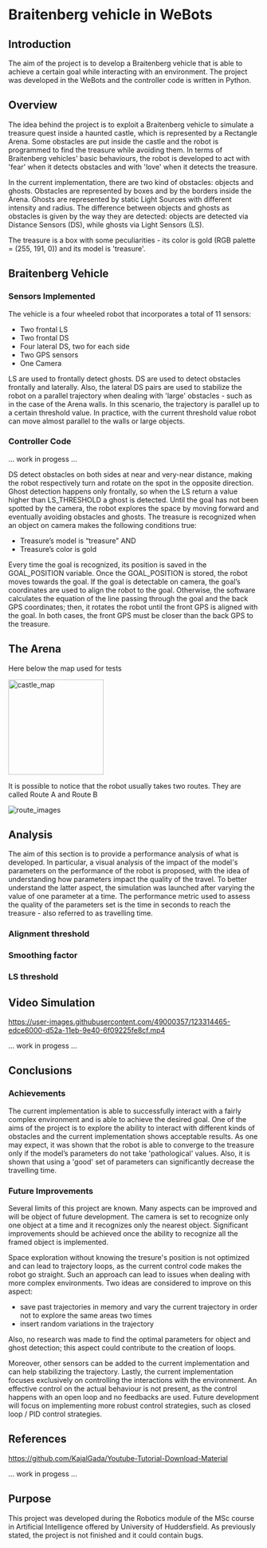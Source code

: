 # Braitenberg vehicle in WeBots

## Introduction
The aim of the project is to develop a Braitenberg vehicle that is able to achieve a certain goal while interacting with an environment.
The project was developed in the WeBots and the controller code is written in Python.

## Overview
The idea behind the project is to exploit a Braitenberg vehicle to simulate a treasure quest inside a haunted castle, which is represented by a Rectangle Arena. Some obstacles are put inside the castle and the robot is programmed to find the treasure while avoiding them. In terms of Braitenberg vehicles' basic behaviours, the robot is developed to act with 'fear' when it detects obstacles and with 'love' when it detects the treasure.

In the current implementation, there are two kind of obstacles: objects and ghosts.
Obstacles are represented by boxes and by the borders inside the Arena. Ghosts are represented by static Light Sources with different intensity and radius. 
The difference between objects and ghosts as obstacles is given by the way they are detected: objects are detected via Distance Sensors (DS), while ghosts via Light Sensors (LS).

The treasure is a box with some peculiarities - its color is gold (RGB palette = (255, 191, 0)) and its model is 'treasure'. 

## Braitenberg Vehicle

### Sensors Implemented 
The vehicle is a four wheeled robot that incorporates a total of 11 sensors:

- Two frontal LS
- Two frontal DS
- Four lateral DS, two for each side
- Two GPS sensors
- One Camera

LS are used to frontally detect ghosts. 
DS are used to detect obstacles frontally and laterally. Also, the lateral DS pairs are used to stabilize the robot on a parallel trajectory when dealing with 'large' obstacles - such as in the case of the Arena walls. In this scenario, the trajectory is parallel up to a certain threshold value. In practice, with the current threshold value robot can move almost parallel to the walls or large objects.

### Controller Code

... work in progess ...

DS detect obstacles on both sides at near and very-near distance, making the robot respectively turn and rotate on the spot in the opposite direction. Ghost detection happens only frontally, so when the LS return a value higher than LS_THRESHOLD a ghost is detected.
Until the goal has not been spotted by the camera, the robot explores the space by moving forward and eventually avoiding obstacles and ghosts. The treasure is recognized when an object on camera makes the following conditions true:

- Treasure’s model is “treasure” AND  
- Treasure’s color is gold

Every time the goal is recognized, its position is saved in the GOAL_POSITION variable. Once the GOAL_POSITION is stored, the robot moves towards the goal. If the goal is detectable on camera, the goal’s coordinates are used to align the robot to the goal. Otherwise, the software calculates the equation of the line passing through the goal and the back GPS coordinates; then, it rotates the robot until the front GPS is aligned with the goal. In both cases, the front GPS must be closer than the back GPS to the treasure.

## The Arena

Here below the map used for tests

<img width="191" alt="castle_map" src="https://user-images.githubusercontent.com/49000357/123437242-bf569080-d5cf-11eb-9692-ff3a08087c15.png">


It is possible to notice that the robot usually takes two routes. They are called Route A and Route B

![route_images](https://user-images.githubusercontent.com/49000357/123437485-00e73b80-d5d0-11eb-9b42-9fbfa47c13d6.jpg)

## Analysis
The aim of this section is to provide a performance analysis of what is developed. In particular, a visual analysis of the impact of the model's parameters on the performance of the robot is proposed, with the idea of understanding how parameters impact the quality of the travel. To better understand the latter aspect, the simulation was launched after varying the value of one parameter at a time.
The performance metric used to assess the quality of the parameters set is the time in seconds to reach the treasure - also referred to as travelling time. 

### Alignment threshold

### Smoothing factor

### LS threshold

## Video Simulation





https://user-images.githubusercontent.com/49000357/123314465-edce6000-d52a-11eb-9e40-6f09225fe8cf.mp4





... work in progess ...

## Conclusions
### Achievements
The current implementation is able to successfully interact with a fairly complex environment and is able to achieve the desired goal. 
One of the aims of the project is to explore the ability to interact with different kinds of obstacles and the current implementation shows acceptable results. As one may expect, it was shown that the robot is able to converge to the treasure only if the model’s parameters do not take 'pathological' values. Also, it is shown that using a 'good' set of parameters can significantly decrease the travelling time. 

### Future Improvements
Several limits of this project are known. Many aspects can be improved and will be object of future development. The camera is set to recognize only one object at a time and it recognizes only the nearest object. Significant improvements should be achieved once the ability to recognize all the framed object is implemented. 

Space exploration without knowing the tresure's position is not optimized and can lead to trajectory loops, as the current control code makes the robot go straight. Such an approach can lead to issues when dealing with more complex environments.
Two ideas are considered to improve on this aspect: 

- save past trajectories in memory and vary the current trajectory in order not to explore the same areas two times
- insert random variations in the trajectory

Also, no research was made to find the optimal parameters for object and ghost detection; this aspect could contribute to the creation of loops.

Moreover, other sensors can be added to the current implementation and can help stabilizing the trajectory. 
Lastly, the current implementation focuses exclusively on controlling the interactions with the environment. An effective control on the actual behaviour is not present, as the control happens with an open loop and no feedbacks are used. Future development will focus on implementing more robust control strategies, such as closed loop / PID control strategies.

## References


https://github.com/KajalGada/Youtube-Tutorial-Download-Material




... work in progess ...

## Purpose
This project was developed during the Robotics module of the MSc course in Artificial Intelligence offered by University of Huddersfield.
As previously stated, the project is not finished and it could contain bugs.
